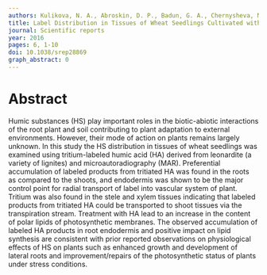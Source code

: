 ```yaml
---
authors: Kulikova, N. A., Abroskin, D. P., Badun, G. A., Chernysheva, M. G., Korobkov, V. I., Beer, A. S., Tsvetkova, E. A., Senik, S. V., Klein, O. I., Perminova, I. V.
title: Label Distribution in Tissues of Wheat Seedlings Cultivated with Tritium-Labeled Leonardite Humic Acid
journal: Scientific reports
year: 2016
pages: 6, 1-10
doi: 10.1038/srep28869
graph_abstract: 0
---
```


# Abstract 

 Humic substances (HS) play important roles in the biotic-abiotic interactions of the root plant and soil contributing to plant adaptation to external environments. However, their mode of action on plants remains largely unknown. In this study the HS distribution in tissues of wheat seedlings was examined using tritium-labeled humic acid (HA) derived from leonardite (a variety of lignites) and microautoradiography (MAR). Preferential accumulation of labeled products from tritiated HA was found in the roots as compared to the shoots, and endodermis was shown to be the major control point for radial transport of label into vascular system of plant. Tritium was also found in the stele and xylem tissues indicating that labeled products from tritiated HA could be transported to shoot tissues via the transpiration stream. Treatment with HA lead to an increase in the content of polar lipids of photosynthetic membranes. The observed accumulation of labeled HA products in root endodermis and positive impact on lipid synthesis are consistent with prior reported observations on physiological effects of HS on plants such as enhanced growth and development of lateral roots and improvement/repairs of the photosynthetic status of plants under stress conditions.